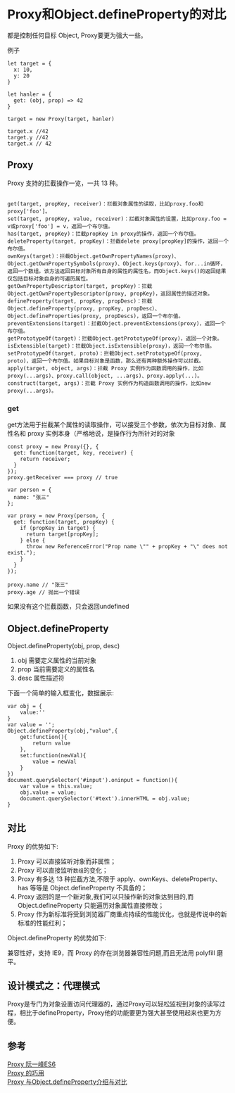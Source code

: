 # Proxy和Object.defineProperty的对比

都是控制任何目标 Object, Proxy要更为强大一些。

例子
```
let target = {
  x: 10,
  y: 20
}

let hanler = {
  get: (obj, prop) => 42
}

target = new Proxy(target, hanler)

target.x //42
target.y //42
target.x // 42

```

## Proxy
 Proxy 支持的拦截操作一览，一共 13 种。

```

get(target, propKey, receiver)：拦截对象属性的读取，比如proxy.foo和proxy['foo']。
set(target, propKey, value, receiver)：拦截对象属性的设置，比如proxy.foo = v或proxy['foo'] = v，返回一个布尔值。
has(target, propKey)：拦截propKey in proxy的操作，返回一个布尔值。
deleteProperty(target, propKey)：拦截delete proxy[propKey]的操作，返回一个布尔值。
ownKeys(target)：拦截Object.getOwnPropertyNames(proxy)、Object.getOwnPropertySymbols(proxy)、Object.keys(proxy)、for...in循环，返回一个数组。该方法返回目标对象所有自身的属性的属性名，而Object.keys()的返回结果仅包括目标对象自身的可遍历属性。
getOwnPropertyDescriptor(target, propKey)：拦截Object.getOwnPropertyDescriptor(proxy, propKey)，返回属性的描述对象。
defineProperty(target, propKey, propDesc)：拦截Object.defineProperty(proxy, propKey, propDesc）、Object.defineProperties(proxy, propDescs)，返回一个布尔值。
preventExtensions(target)：拦截Object.preventExtensions(proxy)，返回一个布尔值。
getPrototypeOf(target)：拦截Object.getPrototypeOf(proxy)，返回一个对象。
isExtensible(target)：拦截Object.isExtensible(proxy)，返回一个布尔值。
setPrototypeOf(target, proto)：拦截Object.setPrototypeOf(proxy, proto)，返回一个布尔值。如果目标对象是函数，那么还有两种额外操作可以拦截。
apply(target, object, args)：拦截 Proxy 实例作为函数调用的操作，比如proxy(...args)、proxy.call(object, ...args)、proxy.apply(...)。
construct(target, args)：拦截 Proxy 实例作为构造函数调用的操作，比如new proxy(...args)。
```

### get
get方法用于拦截某个属性的读取操作，可以接受三个参数，依次为目标对象、属性名和 proxy 实例本身（严格地说，是操作行为所针对的对象

```
const proxy = new Proxy({}, {
  get: function(target, key, receiver) {
    return receiver;
  }
});
proxy.getReceiver === proxy // true
```


```
var person = {
  name: "张三"
};

var proxy = new Proxy(person, {
  get: function(target, propKey) {
    if (propKey in target) {
      return target[propKey];
    } else {
      throw new ReferenceError("Prop name \"" + propKey + "\" does not exist.");
    }
  }
});

proxy.name // "张三"
proxy.age // 抛出一个错误
```
如果没有这个拦截函数，只会返回undefined


## Object.defineProperty

Object.defineProperty(obj, prop, desc)

1. obj 需要定义属性的当前对象
2. prop 当前需要定义的属性名
3. desc 属性描述符  

下面一个简单的输入框变化，数据展示:
```
var obj = {
    value:''
}
var value = '';
Object.defineProperty(obj,"value",{
    get:function(){
        return value
    },
    set:function(newVal){
        value = newVal
    }
})
document.querySelector('#input').oninput = function(){
    var value = this.value;
    obj.value = value;
    document.querySelector('#text').innerHTML = obj.value;
}
```

## 对比

Proxy 的优势如下:

1. Proxy 可以直接监听对象而非属性；
2. Proxy 可以直接监听`数组`的变化；
3. Proxy 有多达 13 种拦截方法,不限于 apply、ownKeys、deleteProperty、has 等等是 Object.defineProperty 不具备的；
4. Proxy 返回的是一个新对象,我们可以只操作新的对象达到目的,而 Object.defineProperty 只能遍历对象属性直接修改；
5. Proxy 作为新标准将受到浏览器厂商重点持续的性能优化，也就是传说中的新标准的性能红利；

Object.defineProperty 的优势如下:  

兼容性好，支持 IE9，而 Proxy 的存在浏览器兼容性问题,而且无法用 polyfill 磨平。

## 设计模式之：代理模式

Proxy是专门为对象设置访问代理器的，通过Proxy可以轻松监视到对象的读写过程，相比于defineProperty，Proxy他的功能要更为强大甚至使用起来也更为方便。


## 参考
[Proxy 阮一峰ES6](https://es6.ruanyifeng.com/#docs/proxy#%E6%A6%82%E8%BF%B0)  
[Proxy 的巧用](https://juejin.cn/post/6844904012790120462#heading-11)  
[Proxy 与Object.defineProperty介绍与对比](https://www.jianshu.com/p/d16565c6b6ee)
